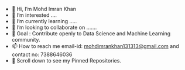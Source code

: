- 👋 Hi, I’m Mohd Imran Khan
- 👀 I’m interested ....
- 🌱 I’m currently learning .....
- 💞️ I’m looking to collaborate on .......
- 🎯 Goal : Contribute openly to Data Science and Machine Learning community.
- 📫 How to reach me email-id: mohdimrankhan131313@gmail.com and contact no: 7388646036
- 📌 Scroll down to see my Pinned Repositories.

